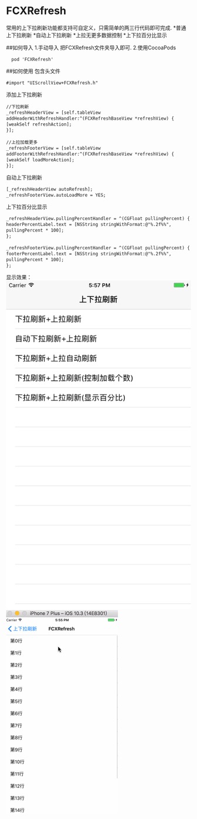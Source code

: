 # FCXRefresh
常用的上下拉刷新功能都支持可自定义，只需简单的两三行代码即可完成.
*普通上下拉刷新
*自动上下拉刷新
*上拉无更多数据控制
*上下拉百分比显示

##如何导入
1.手动导入
  把FCXRefresh文件夹导入即可.
2.使用CocoaPods
```objc
  pod 'FCXRefresh'
```

##如何使用
包含头文件
```objc
#import "UIScrollView+FCXRefresh.h"
```
添加上下拉刷新
```objc
//下拉刷新
_refreshHeaderView = [self.tableView addHeaderWithRefreshHandler:^(FCXRefreshBaseView *refreshView) {
[weakSelf refreshAction];
}];

//上拉加载更多
_refreshFooterView = [self.tableView addFooterWithRefreshHandler:^(FCXRefreshBaseView *refreshView) {
[weakSelf loadMoreAction];
}];
```
自动上下拉刷新
```objc
[_refreshHeaderView autoRefresh];
_refreshFooterView.autoLoadMore = YES;
```
上下拉百分比显示
```objc
_refreshHeaderView.pullingPercentHandler = ^(CGFloat pullingPercent) {
headerPercentLabel.text = [NSString stringWithFormat:@"%.2f%%", pullingPercent * 100];
};

_refreshFooterView.pullingPercentHandler = ^(CGFloat pullingPercent) {
footerPercentLabel.text = [NSString stringWithFormat:@"%.2f%%", pullingPercent * 100];
};
```
显示效果：
![](refreshHome.png)
![](refreshGif.gif)


